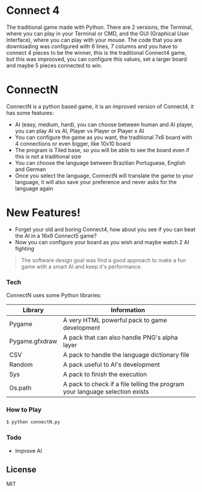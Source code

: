 # Connect 4
The traditional game made with Python.
There are 2 versions, the Terminal, where you can play in your Terminal or CMD, and the GUI (Graphical User Interface), where you can play with your mouse.
The code that you are downloading was configured with 6 lines, 7 columns and you have to connect 4 pieces to be the winner, this is the traditional Connect4 game, but this was improoved, you can configure this values, set a larger board and maybe 5 pieces connected to win.

# ConnectN

ConnectN is a python based game, it is an improved version of Connect4, it has some features:
  - AI (easy, medium, hard), you can choose between human and AI player, you can play AI vs AI, Player vs Player or Player x AI
  - You can configure the game as you want, the traditional 7x6 board with 4 connections or even bigger, like 10x10 board 
  - The program is Tiled base, so you will be able to see the board even if this is not a traditional size
  - You can choose the language between Brazilian Portuguese, English and German
  - Once you select the language, ConnectN will translate the game to your language, it will also save your preference and never asks for the language again

# New Features!

  - Forget your old and boring Connect4, how about you see if you can beat the AI in a 16x9 Connect5 game?
  - Now you can configure your board as you wish and maybe watch 2 AI fighting

> The software design goal was find a good
> approach to make a fun game with a smart
> AI and keep it's performance.

### Tech

ConnectN uses some Python libraries:

| Library | Information |
| ------ | ------ |
| Pygame | A very HTML powerful pack to game development |
| Pygame.gfxdraw | A pack that can also handle PNG's alpha layer  |
| CSV | A pack to handle the language dictionary file |
| Random | A pack useful to AI's development |
| Sys | A pack to finish the execution |
| Os.path | A pack to check if a file telling the program your language selection exists |

### How to Play

```sh
$ python connectN.py
```

### Todo

 - Improve AI

License
----

MIT
